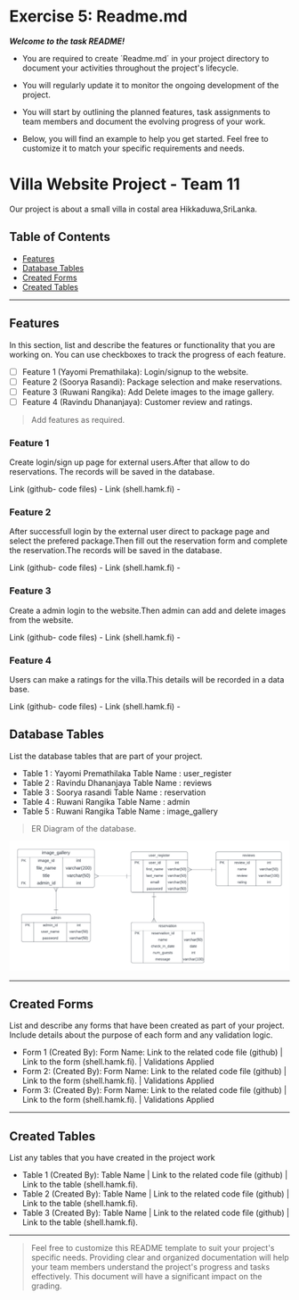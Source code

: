 # Exercise 5: Readme.md

***Welcome to the task README!***

- You are required to create ´Readme.md´ in your project directory to document your activities throughout the project's lifecycle. 
- You will regularly update it to monitor the ongoing development of the project. 

- You will start by outlining the planned features, task assignments to team members and document the evolving progress of your work. 

- Below, you will find an example to help you get started. Feel free to customize it to match your specific requirements and needs.

# Villa Website Project - Team 11

Our project is about a small villa in costal area Hikkaduwa,SriLanka.

## Table of Contents
- [Features](#features)
- [Database Tables](#database-tables)
- [Created Forms](#created-forms)
- [Created Tables](#created-tables)

---

## Features

In this section, list and describe the features or functionality that you are working on. You can use checkboxes to track the progress of each feature.

- [ ] Feature 1 (Yayomi Premathilaka): Login/signup to the website.
- [ ] Feature 2 (Soorya Rasandi): Package selection and make reservations.
- [ ] Feature 3 (Ruwani Rangika): Add Delete images to the image gallery.
- [ ] Feature 4 (Ravindu Dhananjaya): Customer review and ratings.

> Add features as required. 

### Feature 1
Create login/sign up page for external users.After that allow to do reservations.
The records will be saved in the database.

Link (github- code files) -
Link (shell.hamk.fi) -



### Feature 2
After successfull login by the external user direct to package page and select the prefered package.Then fill out the reservation form and complete the reservation.The records will be saved in the database.

Link (github- code files) -
Link (shell.hamk.fi) -


### Feature 3

Create a admin login to the website.Then admin can add and delete images from the website.


Link (github- code files) -
Link (shell.hamk.fi) -

### Feature 4

Users can make a ratings for the villa.This details will be recorded in a data base.

Link (github- code files) -
Link (shell.hamk.fi) -



## Database Tables

List the database tables that are part of your project. 

- Table 1 : Yayomi Premathilaka Table Name : user_register 
- Table 2 : Ravindu Dhananjaya Table Name : reviews
- Table 3 : Soorya rasandi  Table Name : reservation
- Table 4 : Ruwani Rangika  Table Name : admin
- Table 5 : Ruwani Rangika  Table Name : image_gallery


>  ER Diagram of the database. 

![alt text](./image/er.png)







---

## Created Forms

List and describe any forms that have been created as part of your project. Include details about the purpose of each form and any validation logic.

- Form 1 (Created By): Form Name: Link to the related code file (github) | Link to the form (shell.hamk.fi). | Validations Applied
- Form 2: (Created By): Form Name: Link to the related code file (github) | Link to the form (shell.hamk.fi).  | Validations Applied
- Form 3: (Created By): Form Name: Link to the related code file (github) | Link to the form (shell.hamk.fi).  | Validations Applied


---

## Created Tables

List any tables that you have created in the project work

- Table 1 (Created By): Table Name | Link to the related code file (github) | Link to the table (shell.hamk.fi).
- Table 2 (Created By): Table Name | Link to the related code file (github) | Link to the table (shell.hamk.fi).
- Table 3 (Created By): Table Name | Link to the related code file (github) | Link to the table (shell.hamk.fi).

---



> Feel free to customize this README template to suit your project's specific needs. Providing clear and organized documentation will help your team members understand the project's progress and tasks effectively. This document will have a significant impact on the grading. 
